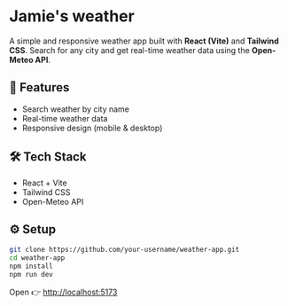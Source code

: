 # Jamie's weather

A simple and responsive weather app built with **React (Vite)** and **Tailwind CSS**.
Search for any city and get real-time weather data using the **Open-Meteo API**.

## 🚀 Features

* Search weather by city name
* Real-time weather data
* Responsive design (mobile & desktop)

## 🛠️ Tech Stack

* React + Vite
* Tailwind CSS
* Open-Meteo API

## ⚙️ Setup

```bash
git clone https://github.com/your-username/weather-app.git
cd weather-app
npm install
npm run dev
```

Open 👉 [http://localhost:5173](http://localhost:5173)


